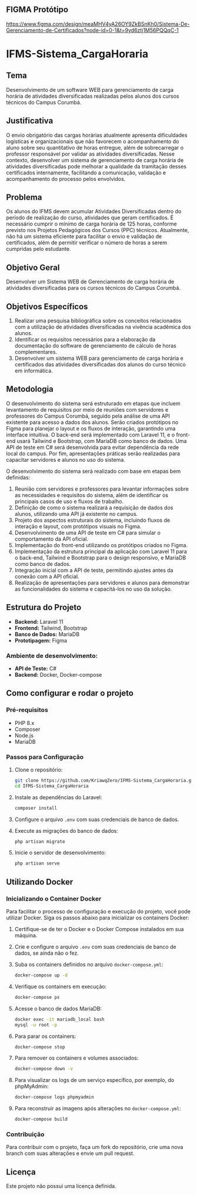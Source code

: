 ## FIGMA Protótipo
https://www.figma.com/design/meaMHV4yA26OY9ZkBSnKh0/Sistema-De-Gerenciamento-de-Certificados?node-id=0-1&t=9yd6ztj1M56PQQqC-1

# IFMS-Sistema_CargaHoraria

## Tema
Desenvolvimento de um software WEB para gerenciamento de carga horária de atividades diversificadas realizadas pelos alunos dos cursos técnicos do Campus Corumbá.

## Justificativa
O envio obrigatório das cargas horárias atualmente apresenta dificuldades logísticas e organizacionais que não favorecem o acompanhamento do aluno sobre seu quantitativo de horas entregue, além de sobrecarregar o professor responsável por validar as atividades diversificadas. Nesse contexto, desenvolver um sistema de gerenciamento de carga horária de atividades diversificadas pode melhorar a qualidade da tramitação desses certificados internamente, facilitando a comunicação, validação e acompanhamento do processo pelos envolvidos.

## Problema
Os alunos do IFMS devem acumular Atividades Diversificadas dentro do período de realização do curso, atividades que geram certificados. É necessário cumprir o mínimo de carga horária de 125 horas, conforme previsto nos Projetos Pedagógicos dos Cursos (PPC) técnicos. Atualmente, não há um sistema eficiente para facilitar o envio e validação de certificados, além de permitir verificar o número de horas a serem cumpridas pelo estudante.

## Objetivo Geral
Desenvolver um Sistema WEB de Gerenciamento de carga horária de atividades diversificadas para os cursos técnicos do Campus Corumbá.

## Objetivos Específicos
1. Realizar uma pesquisa bibliográfica sobre os conceitos relacionados com a utilização de atividades diversificadas na vivência acadêmica dos alunos.
2. Identificar os requisitos necessários para a elaboração da documentação do software de gerenciamento de cálculo de horas complementares.
3. Desenvolver um sistema WEB para gerenciamento de carga horária e certificados das atividades diversificadas dos alunos do curso técnico em informática.

## Metodologia
O desenvolvimento do sistema será estruturado em etapas que incluem levantamento de requisitos por meio de reuniões com servidores e professores do Campus Corumbá, seguido pela análise de uma API existente para acesso a dados dos alunos. Serão criados protótipos no Figma para planejar o layout e os fluxos de interação, garantindo uma interface intuitiva. O back-end será implementado com Laravel 11, e o front-end usará Tailwind e Bootstrap, com MariaDB como banco de dados. Uma API de teste em C# será desenvolvida para evitar dependência da rede local do campus. Por fim, apresentações práticas serão realizadas para capacitar servidores e alunos no uso do sistema.

O desenvolvimento do sistema será realizado com base em etapas bem definidas:
1. Reunião com servidores e professores para levantar informações sobre as necessidades e requisitos do sistema, além de identificar os principais casos de uso e fluxos de trabalho.
2. Definição de como o sistema realizará a requisição de dados dos alunos, utilizando uma API já existente no campus.
3. Projeto dos aspectos estruturais do sistema, incluindo fluxos de interação e layout, com protótipos visuais no Figma.
4. Desenvolvimento de uma API de teste em C# para simular o comportamento da API oficial.
5. Implementação do front-end utilizando os protótipos criados no Figma.
6. Implementação da estrutura principal da aplicação com Laravel 11 para o back-end, Tailwind e Bootstrap para o design responsivo, e MariaDB como banco de dados.
7. Integração inicial com a API de teste, permitindo ajustes antes da conexão com a API oficial.
8. Realização de apresentações para servidores e alunos para demonstrar as funcionalidades do sistema e capacitá-los no uso da solução.

## Estrutura do Projeto
- **Backend:** Laravel 11
- **Frontend:** Tailwind, Bootstrap
- **Banco de Dados:** MariaDB
- **Prototipagem:** Figma
 
### Ambiente de desenvolvimento:
- **API de Teste:** C#
- **Backend:** Docker, Docker-compose

## Como configurar e rodar o projeto

### Pré-requisitos
- PHP 8.x
- Composer
- Node.js
- MariaDB

### Passos para Configuração
1. Clone o repositório:
    ```bash
    git clone https://github.com/KriawqZero/IFMS-Sistema_CargaHoraria.git
    cd IFMS-Sistema_CargaHoraria
    ```

2. Instale as dependências do Laravel:
    ```bash
    composer install
    ```

3. Configure o arquivo `.env` com suas credenciais de banco de dados.

4. Execute as migrações do banco de dados:
    ```bash
    php artisan migrate
    ```

5. Inicie o servidor de desenvolvimento:
    ```bash
    php artisan serve
    ```

## Utilizando Docker

### Inicializando o Container Docker

Para facilitar o processo de configuração e execução do projeto, você pode utilizar Docker. Siga os passos abaixo para inicializar os containers Docker:

1. Certifique-se de ter o Docker e o Docker Compose instalados em sua máquina.

2. Crie e configure o arquivo `.env` com suas credenciais de banco de dados, se ainda não o fez.

3. Suba os containers definidos no arquivo `docker-compose.yml`:
    ```bash
    docker-compose up -d
    ```

4. Verifique os containers em execução:
    ```bash
    docker-compose ps
    ```

5. Acesse o banco de dados MariaDB:
    ```bash
    docker exec -it mariadb_local bash
    mysql -u root -p
    ```

6. Para parar os containers:
    ```bash
    docker-compose stop
    ```

7. Para remover os containers e volumes associados:
    ```bash
    docker-compose down -v
    ```

8. Para visualizar os logs de um serviço específico, por exemplo, do phpMyAdmin:
    ```bash
    docker-compose logs phpmyadmin
    ```

9. Para reconstruir as imagens após alterações no `docker-compose.yml`:
    ```bash
    docker-compose build
    ```

### Contribuição
Para contribuir com o projeto, faça um fork do repositório, crie uma nova branch com suas alterações e envie um pull request.

## Licença
Este projeto não possui uma licença definida.

